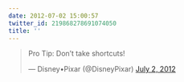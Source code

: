 ```yaml
---
date: 2012-07-02 15:00:57
twitter_id: 219868278691074050
title: ''
---
```


<blockquote class="twitter-tweet"><p lang="en" dir="ltr">Pro Tip: Don’t take shortcuts!</p>&mdash; Disney•Pixar (@DisneyPixar) <a href="https://twitter.com/DisneyPixar/status/219839207965868032?ref_src=twsrc%5Etfw">July 2, 2012</a></blockquote>
<script async src="https://platform.twitter.com/widgets.js" charset="utf-8"></script>
